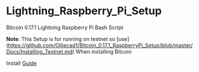 # Lightning_Raspberry_Pi_Setup
Bitcoin 0.17.1 Lightning Raspberry Pi Bash Script

**Note**: This Setup is for running on testnet so [use]
(https://github.com/Olliecad1/Bitcoin_0.17.1_RaspberryPi_Setup/blob/master/Docs/Installing_Testnet.md) When installing Bitcoin
 

Install [Guide](https://github.com/Olliecad1/Lightning_Raspberry_Pi_Setup/blob/master/Docs/Install.md)
